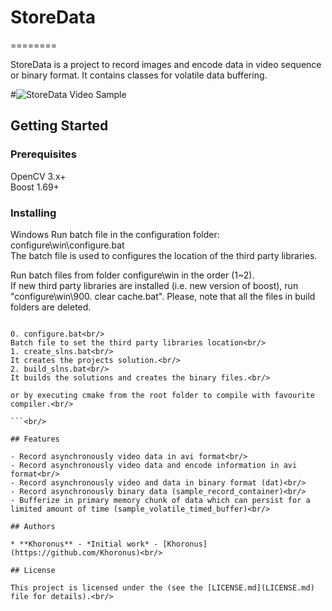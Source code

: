 # StoreData
========

StoreData is a project to record images and encode data in video sequence
or binary format.
It contains classes for volatile data buffering.

#![StoreData Video Sample](assets/sample.png)

## Getting Started

### Prerequisites

OpenCV 3.x+<br/>
Boost 1.69+<br/>

### Installing

Windows
Run batch file in the configuration folder: configure\win\configure.bat<br/>
The batch file is used to configures the location of the third party libraries.<br/>

Run batch files from folder configure\win in the order (1~2).<br/>
If new third party libraries are installed (i.e. new version of boost), run "configure\win\900. clear cache.bat". Please, note that all the files in build folders are deleted.<br/>

```<br/>

0. configure.bat<br/>
Batch file to set the third party libraries location<br/>
1. create_slns.bat<br/>
It creates the projects solution.<br/>
2. build_slns.bat<br/>
It builds the solutions and creates the binary files.<br/>

or by executing cmake from the root folder to compile with favourite compiler.<br/>

```<br/>

## Features

- Record asynchronously video data in avi format<br/>
- Record asynchronously video data and encode information in avi format<br/>
- Record asynchronously video and data in binary format (dat)<br/>
- Record asynchronously binary data (sample_record_container)<br/>
- Bufferize in primary memory chunk of data which can persist for a limited amount of time (sample_volatile_timed_buffer)<br/>

## Authors

* **Khoronus** - *Initial work* - [Khoronus](https://github.com/Khoronus)<br/>

## License

This project is licensed under the (see the [LICENSE.md](LICENSE.md) file for details).<br/>
